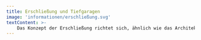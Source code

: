 ```yaml
---
title: Erschließung und Tiefgaragen
image: 'informationen/erschließung.svg'
textContent: >-
    Das Konzept der Erschließung richtet sich, ähnlich wie das Architektur Konzept nach einer übergeordneten Leitidee. Die Freiflächen des Quartiers an der Sonnhalde Waldkirch sind im menschlichen Masstab geplant und haben eine hohe Aufenthaltsqualität. Hauptsächlich zu Fuß und barrierefrei, mit dem Fahrrad oder Rollstuhl, bewegen sich alle Menschen durch die Freianlagen der Siedlung. Sie können außerdem die Aufzüge in den Häusern mit Neubauwohnungen nutzen, um barrierefrei in die verschiedenen Häuser und Höfe zu gelangen. Der Kfz-Verkehr vieler Bewohner*innen ist für die Versorgung und den eigenen Alltag entscheidend, spielt eine sehr wichtige Rolle im Kauf einer Neubauwohnung in Waldkirch und wird deswegen sehr effizient unterirdisch in die Tiefgaragen der Häuser geleitet. Unter jeder Häuserpaarung liegt eine der vier geplanten Tiefgaragen mit etlichen Stellplätzen, sodass die Wege zwischen den eigenen Wohnungen und den zugehörigen Parkplätzen und Elektrostellplätzen kurz sind. Nach der Einfahrt von der Kohlenbacher Talstraße verschwinden die Autos im Berg und das Leben in den Gärten der Siedlung an der Sonnhalde in Waldkirch-Kollnau bleibt ungestört.
---
```

